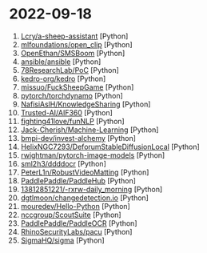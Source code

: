 # 2022-09-18

1. [Lcry/a-sheep-assistant](https://github.com/Lcry/a-sheep-assistant "羊了个羊助手，羊了个羊一键闯关，本项目仅用于学习研究使用，请勿将本项目的任何内容用于商业或非法目的，否则后果自负。保姆级学习教程关注作者公众号： 《码上有效率》，口令羊了个羊") [Python]
2. [mlfoundations/open_clip](https://github.com/mlfoundations/open_clip "An open source implementation of CLIP.") [Python]
3. [OpenEthan/SMSBoom](https://github.com/OpenEthan/SMSBoom "短信轰炸/短信测压/ | 一个健壮免费的python短信轰炸程序，专门炸坏蛋蛋，百万接口，多线程全自动添加有效接口，支持异步协程百万并发，全免费的短信轰炸工具！！hongkonger开发全网首发！！") [Python]
4. [ansible/ansible](https://github.com/ansible/ansible "Ansible is a radically simple IT automation platform that makes your applications and systems easier to deploy and maintain. Automate everything from code deployment to network configuration to cloud management, in a language that approaches plain English, using SSH, with no agents to install on remote systems. https://docs.ansible.com.") [Python]
5. [78ResearchLab/PoC](https://github.com/78ResearchLab/PoC "") [Python]
6. [kedro-org/kedro](https://github.com/kedro-org/kedro "A Python framework for creating reproducible, maintainable and modular data science code.") [Python]
7. [missuo/FuckSheepGame](https://github.com/missuo/FuckSheepGame "羊了个羊刷通关助手 支持QuanX和HTTP Catcher") [Python]
8. [pytorch/torchdynamo](https://github.com/pytorch/torchdynamo "A Python-level JIT compiler designed to make unmodified PyTorch programs faster.") [Python]
9. [NafisiAslH/KnowledgeSharing](https://github.com/NafisiAslH/KnowledgeSharing "") [Python]
10. [Trusted-AI/AIF360](https://github.com/Trusted-AI/AIF360 "A comprehensive set of fairness metrics for datasets and machine learning models, explanations for these metrics, and algorithms to mitigate bias in datasets and models.") [Python]
11. [fighting41love/funNLP](https://github.com/fighting41love/funNLP "中英文敏感词、语言检测、中外手机/电话归属地/运营商查询、名字推断性别、手机号抽取、身份证抽取、邮箱抽取、中日文人名库、中文缩写库、拆字词典、词汇情感值、停用词、反动词表、暴恐词表、繁简体转换、英文模拟中文发音、汪峰歌词生成器、职业名称词库、同义词库、反义词库、否定词库、汽车品牌词库、汽车零件词库、连续英文切割、各种中文词向量、公司名字大全、古诗词库、IT词库、财经词库、成语词库、地名词库、历史名人词库、诗词词库、医学词库、饮食词库、法律词库、汽车词库、动物词库、中文聊天语料、中文谣言数据、百度中文问答数据集、句子相似度匹配算法集合、bert资源、文本生成&摘要相关工具、cocoNLP信息抽取工具、国内电话号码正则匹配、清华大学XLORE:中英文跨语言百科知识图谱、清华大学人工智能技术…") [Python]
12. [Jack-Cherish/Machine-Learning](https://github.com/Jack-Cherish/Machine-Learning "⚡机器学习实战（Python3）：kNN、决策树、贝叶斯、逻辑回归、SVM、线性回归、树回归") [Python]
13. [bmpi-dev/invest-alchemy](https://github.com/bmpi-dev/invest-alchemy "Invest Alchemy is a trade assistant for A share stock market. 为了满足上班族或业余投资者简单长期的投资需求，投资炼金术这个辅助用户投资交易的系统，它可以从投资组合整体的角度评价交易策略的风险与收益，而不像大多量化投资软件，解决了交易策略在模拟回测与投资组合实践中差距过大的问题。") [Python]
14. [HelixNGC7293/DeforumStableDiffusionLocal](https://github.com/HelixNGC7293/DeforumStableDiffusionLocal "Local version of Deforum Stable Diffusion, supports txt settings file input and animation features!") [Python]
15. [rwightman/pytorch-image-models](https://github.com/rwightman/pytorch-image-models "PyTorch image models, scripts, pretrained weights -- ResNet, ResNeXT, EfficientNet, EfficientNetV2, NFNet, Vision Transformer, MixNet, MobileNet-V3/V2, RegNet, DPN, CSPNet, and more") [Python]
16. [sml2h3/ddddocr](https://github.com/sml2h3/ddddocr "带带弟弟 通用验证码识别OCR pypi版") [Python]
17. [PeterL1n/RobustVideoMatting](https://github.com/PeterL1n/RobustVideoMatting "Robust Video Matting in PyTorch, TensorFlow, TensorFlow.js, ONNX, CoreML!") [Python]
18. [PaddlePaddle/PaddleHub](https://github.com/PaddlePaddle/PaddleHub "Awesome pre-trained models toolkit based on PaddlePaddle. (400+ models including Image, Text, Audio, Video and Cross-Modal with Easy Inference & Serving)") [Python]
19. [13812851221/-rxrw-daily_morning](https://github.com/13812851221/-rxrw-daily_morning "") [Python]
20. [dgtlmoon/changedetection.io](https://github.com/dgtlmoon/changedetection.io "changedetection.io - The best and simplest self-hosted free open source website change detection tracking, monitoring and notification service. An alternative to Visualping, Watchtower etc. Designed for simplicity - the main goal is to simply monitor which websites had a text change for free. Free Open source web page change detection") [Python]
21. [mouredev/Hello-Python](https://github.com/mouredev/Hello-Python "Python desde cero") [Python]
22. [nccgroup/ScoutSuite](https://github.com/nccgroup/ScoutSuite "Multi-Cloud Security Auditing Tool") [Python]
23. [PaddlePaddle/PaddleOCR](https://github.com/PaddlePaddle/PaddleOCR "Awesome multilingual OCR toolkits based on PaddlePaddle (practical ultra lightweight OCR system, support 80+ languages recognition, provide data annotation and synthesis tools, support training and deployment among server, mobile, embedded and IoT devices)") [Python]
24. [RhinoSecurityLabs/pacu](https://github.com/RhinoSecurityLabs/pacu "The AWS exploitation framework, designed for testing the security of Amazon Web Services environments.") [Python]
25. [SigmaHQ/sigma](https://github.com/SigmaHQ/sigma "Generic Signature Format for SIEM Systems") [Python]
